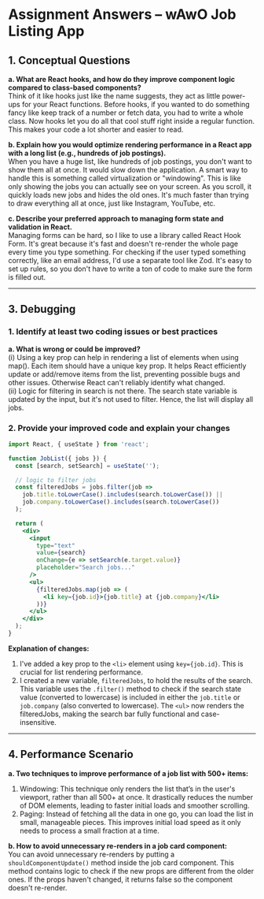
# Assignment Answers – wAwO Job Listing App

## 1. Conceptual Questions

**a. What are React hooks, and how do they improve component logic compared to class-based components?**  
Think of it like hooks just like the name suggests, they act as little power-ups for your React functions. Before hooks, if you wanted to do something fancy like keep track of a number or fetch data, you had to write a whole class. Now hooks let you do all that cool stuff right inside a regular function. This makes your code a lot shorter and easier to read.

**b. Explain how you would optimize rendering performance in a React app with a long list (e.g., hundreds of job postings).**  
When you have a huge list, like hundreds of job postings, you don't want to show them all at once. It would slow down the application. A smart way to handle this is something called virtualization or "windowing". This is like only showing the jobs you can actually see on your screen. As you scroll, it quickly loads new jobs and hides the old ones. It's much faster than trying to draw everything all at once, just like Instagram, YouTube, etc.

**c. Describe your preferred approach to managing form state and validation in React.**  
Managing forms can be hard, so I like to use a library called React Hook Form. It's great because it's fast and doesn't re-render the whole page every time you type something. For checking if the user typed something correctly, like an email address, I'd use a separate tool like Zod. It's easy to set up rules, so you don't have to write a ton of code to make sure the form is filled out.

---

## 3. Debugging

### 1. Identify at least two coding issues or best practices

**a. What is wrong or could be improved?**  
(i) Using a key prop can help in rendering a list of elements when using map(). Each item should have a unique key prop. It helps React efficiently update or add/remove items from the list, preventing possible bugs and other issues. Otherwise React can't reliably identify what changed.  
(ii) Logic for filtering in search is not there. The search state variable is updated by the input, but it's not used to filter. Hence, the list will display all jobs.

### 2. Provide your improved code and explain your changes

```jsx
import React, { useState } from 'react';

function JobList({ jobs }) {
  const [search, setSearch] = useState('');

  // logic to filter jobs
  const filteredJobs = jobs.filter(job =>
    job.title.toLowerCase().includes(search.toLowerCase()) ||
    job.company.toLowerCase().includes(search.toLowerCase())
  );

  return (
    <div>
      <input
        type="text"
        value={search}
        onChange={e => setSearch(e.target.value)}
        placeholder="Search jobs..."
      />
      <ul>
        {filteredJobs.map(job => (
          <li key={job.id}>{job.title} at {job.company}</li>
        ))}
      </ul>
    </div>
  );
}
```

**Explanation of changes:**  
1. I've added a key prop to the `<li>` element using `key={job.id}`. This is crucial for list rendering performance.  
2. I created a new variable, `filteredJobs`, to hold the results of the search. This variable uses the `.filter()` method to check if the search state value (converted to lowercase) is included in either the `job.title` or `job.company` (also converted to lowercase). The `<ul>` now renders the filteredJobs, making the search bar fully functional and case-insensitive.

---

## 4. Performance Scenario

**a. Two techniques to improve performance of a job list with 500+ items:**  
1. Windowing: This technique only renders the list that’s in the user's viewport, rather than all 500+ at once. It drastically reduces the number of DOM elements, leading to faster initial loads and smoother scrolling.  
2. Paging: Instead of fetching all the data in one go, you can load the list in small, manageable pieces. This improves initial load speed as it only needs to process a small fraction at a time.

**b. How to avoid unnecessary re-renders in a job card component:**  
You can avoid unnecessary re-renders by putting a `shouldComponentUpdate()` method inside the job card component. This method contains logic to check if the new props are different from the older ones. If the props haven't changed, it returns false so the component doesn't re-render.
